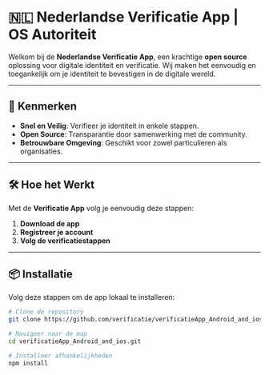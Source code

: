 # 🇳🇱 **Nederlandse Verificatie App | OS Autoriteit**

Welkom bij de **Nederlandse Verificatie App**, een krachtige **open source** oplossing voor digitale identiteit en verificatie. Wij maken het eenvoudig en toegankelijk om je identiteit te bevestigen in de digitale wereld.

---

## 🚀 **Kenmerken**

- **Snel en Veilig**: Verifieer je identiteit in enkele stappen.
- **Open Source**: Transparantie door samenwerking met de community.
- **Betrouwbare Omgeving**: Geschikt voor zowel particulieren als organisaties.

---

## 🛠️ **Hoe het Werkt**

Met de **Verificatie App** volg je eenvoudig deze stappen:

1. **Download de app**
2. **Registreer je account**
3. **Volg de verificatiestappen**

---

## 📦 **Installatie**

Volg deze stappen om de app lokaal te installeren:

```bash
# Clone de repository
git clone https://github.com/verificatie/verificatieApp_Android_and_ios.git

# Navigeer naar de map
cd verificatieApp_Android_and_ios.git

# Installeer afhankelijkheden
npm install

